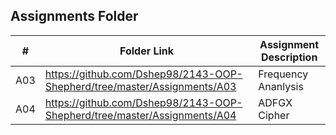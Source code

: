 ##  Assignments Folder

|   #   | Folder Link | Assignment Description |
| :---: | ----------- | ---------------------- |
|  A03 |https://github.com/Dshep98/2143-OOP-Shepherd/tree/master/Assignments/A03 | Frequency Ananlysis
|  A04 |https://github.com/Dshep98/2143-OOP-Shepherd/tree/master/Assignments/A04 | ADFGX Cipher